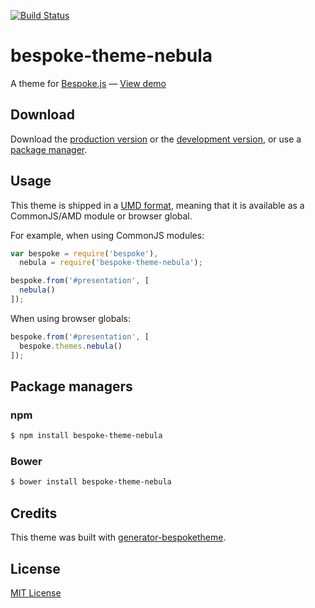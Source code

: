 [![Build Status](http://img.shields.io/travis/markdalgleish/bespoke-theme-nebula/master.svg?style=flat)](https://travis-ci.org/markdalgleish/bespoke-theme-nebula)

# bespoke-theme-nebula

A theme for [Bespoke.js](http://markdalgleish.com/projects/bespoke.js) &mdash; [View demo](http://markdalgleish.github.io/bespoke-theme-nebula)

## Download

Download the [production version][min] or the [development version][max], or use a [package manager](#package-managers).

[min]: https://raw.github.com/markdalgleish/bespoke-theme-nebula/master/dist/bespoke-theme-nebula.min.js
[max]: https://raw.github.com/markdalgleish/bespoke-theme-nebula/master/dist/bespoke-theme-nebula.js

## Usage

This theme is shipped in a [UMD format](https://github.com/umdjs/umd), meaning that it is available as a CommonJS/AMD module or browser global.

For example, when using CommonJS modules:

```js
var bespoke = require('bespoke'),
  nebula = require('bespoke-theme-nebula');

bespoke.from('#presentation', [
  nebula()
]);
```

When using browser globals:

```js
bespoke.from('#presentation', [
  bespoke.themes.nebula()
]);
```

## Package managers

### npm

```bash
$ npm install bespoke-theme-nebula
```

### Bower

```bash
$ bower install bespoke-theme-nebula
```

## Credits

This theme was built with [generator-bespoketheme](https://github.com/markdalgleish/generator-bespoketheme).

## License

[MIT License](http://en.wikipedia.org/wiki/MIT_License)

